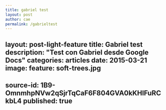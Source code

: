 ```yaml
---
title: gabriel test
layout: post
author: cae
permalink: /gabrieltest
---
```

layout: post-light-feature
title: Gabriel test
description: "Test con Gabriel desde Google Docs"
categories: articles
date: 2015-03-21
image: 
        feature: soft-trees.jpg
---
source-id: 1B9-OmnmhpNVw2qSjrTqCaF6F804GVA0kKHlFuRCkbL4
published: true
---
